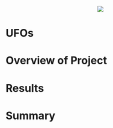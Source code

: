 <p align="center">
  <img src="https://user-images.githubusercontent.com/74840026/131610272-fe91d5ee-4995-47e9-84ca-da153ac93198.PNG">
</p>


# UFOs
# Overview of Project
# Results
# Summary

